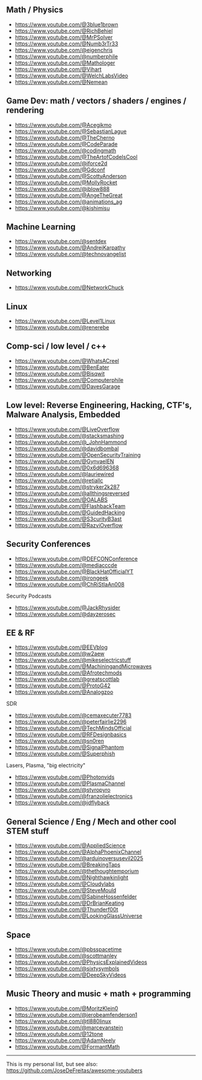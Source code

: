 
Math / Physics
---
* https://www.youtube.com/@3blue1brown
* https://www.youtube.com/@RichBehiel
* https://www.youtube.com/@MrPSolver
* https://www.youtube.com/@Numb3rTr33
* https://www.youtube.com/@eigenchris
* https://www.youtube.com/@numberphile
* https://www.youtube.com/@Mathologer
* https://www.youtube.com/@Vihart
* https://www.youtube.com/@WelchLabsVideo
* https://www.youtube.com/@Nemean


Game Dev: math / vectors / shaders / engines / rendering
---
* https://www.youtube.com/@Acegikmo
* https://www.youtube.com/@SebastianLague
* https://www.youtube.com/@TheCherno
* https://www.youtube.com/@CodeParade
* https://www.youtube.com/@codingmath
* https://www.youtube.com/@TheArtofCodeIsCool
* https://www.youtube.com/@iforce2d
* https://www.youtube.com/@Gdconf
* https://www.youtube.com/@ScottyAnderson
* https://www.youtube.com/@MollyRocket
* https://www.youtube.com/@jblow888
* https://www.youtube.com/@AngeTheGreat
* https://www.youtube.com/@animations_ag
* https://www.youtube.com/@kishimisu


Machine Learning
---
* https://www.youtube.com/@sentdex
* https://www.youtube.com/@AndrejKarpathy
* https://www.youtube.com/@technovangelist


Networking
---
* https://www.youtube.com/@NetworkChuck


Linux
---
* https://www.youtube.com/@Level1Linux
* https://www.youtube.com/@renerebe


Comp-sci / low level / c++
---
* https://www.youtube.com/@WhatsACreel
* https://www.youtube.com/@BenEater
* https://www.youtube.com/@Bisqwit
* https://www.youtube.com/@Computerphile
* https://www.youtube.com/@DavesGarage


Low level: Reverse Engineering, Hacking, CTF's, Malware Analysis, Embedded
---
* https://www.youtube.com/@LiveOverflow
* https://www.youtube.com/@stacksmashing
* https://www.youtube.com/@_JohnHammond
* https://www.youtube.com/@davidbombal
* https://www.youtube.com/@OpenSecurityTraining
* https://www.youtube.com/@GynvaelEN
* https://www.youtube.com/@0x6d696368
* https://www.youtube.com/@lauriewired
* https://www.youtube.com/@retiallc
* https://www.youtube.com/@stryker2k287
* https://www.youtube.com/@allthingsreversed
* https://www.youtube.com/@OALABS
* https://www.youtube.com/@FlashbackTeam
* https://www.youtube.com/@GuidedHacking
* https://www.youtube.com/@S3curityB3ast
* https://www.youtube.com/@RazviOverflow


Security Conferences
---
* https://www.youtube.com/@DEFCONConference
* https://www.youtube.com/@mediacccde
* https://www.youtube.com/@BlackHatOfficialYT
* https://www.youtube.com/@irongeek
* https://www.youtube.com/@ChRiStIaAn008

Security Podcasts
* https://www.youtube.com/@JackRhysider
* https://www.youtube.com/@dayzerosec


EE & RF
---
* https://www.youtube.com/@EEVblog
* https://www.youtube.com/@w2aew
* https://www.youtube.com/@mikeselectricstuff
* https://www.youtube.com/@MachiningandMicrowaves
* https://www.youtube.com/@Afrotechmods
* https://www.youtube.com/@greatscottlab
* https://www.youtube.com/@ProtoG42
* https://www.youtube.com/@Analogzoo

SDR
* https://www.youtube.com/@cemaxecuter7783
* https://www.youtube.com/@peterfairlie2296
* https://www.youtube.com/@TechMindsOfficial
* https://www.youtube.com/@RFDesignbasics
* https://www.youtube.com/@sn0ren
* https://www.youtube.com/@SignalPhantom
* https://www.youtube.com/@Superphish

Lasers, Plasma, "big electricity"
* https://www.youtube.com/@Photonvids
* https://www.youtube.com/@PlasmaChannel
* https://www.youtube.com/@styropyro
* https://www.youtube.com/@franzolielectronics
* https://www.youtube.com/@jdflyback


General Science / Eng / Mech and other cool STEM stuff
---
* https://www.youtube.com/@AppliedScience
* https://www.youtube.com/@AlphaPhoenixChannel
* https://www.youtube.com/@arduinoversusevil2025
* https://www.youtube.com/@BreakingTaps
* https://www.youtube.com/@thethoughtemporium
* https://www.youtube.com/@Nighthawkinlight
* https://www.youtube.com/@Cloudylabs
* https://www.youtube.com/@SteveMould
* https://www.youtube.com/@SabineHossenfelder
* https://www.youtube.com/@DrBrianKeating
* https://www.youtube.com/@Thunderf00t
* https://www.youtube.com/@LookingGlassUniverse


Space
---
* https://www.youtube.com/@pbsspacetime
* https://www.youtube.com/@scottmanley
* https://www.youtube.com/@PhysicsExplainedVideos
* https://www.youtube.com/@sixtysymbols
* https://www.youtube.com/@DeepSkyVideos


Music Theory and music + math + programming
---
* https://www.youtube.com/@MoritzKlein0
* https://www.youtube.com/@jerobeamfenderson1
* https://www.youtube.com/@tl880linux
* https://www.youtube.com/@marcevanstein
* https://www.youtube.com/@12tone
* https://www.youtube.com/@AdamNeely
* https://www.youtube.com/@FormantMath


---
This is my personal list, but see also: https://github.com/JoseDeFreitas/awesome-youtubers
